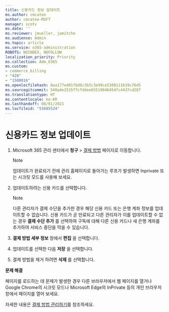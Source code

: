 ```yaml
---
title: 신용카드 정보 업데이트
ms.author: cmcatee
author: cmcatee-MSFT
manager: scotv
ms.date: ''
ms.reviewer: jmueller, jamitche
ms.audience: Admin
ms.topic: article
ms.service: o365-administration
ROBOTS: NOINDEX, NOFOLLOW
localization_priority: Priority
ms.collection: Adm_O365
ms.custom:
- commerce_billing
- "428"
- "1500016"
ms.openlocfilehash: 8aa177ed01fbd6c3b5c3e99ce5300111b19c76d5
ms.sourcegitcommit: 540a4e2515f7cfddee65519046454fc4437cd287
ms.translationtype: HT
ms.contentlocale: ko-KR
ms.lasthandoff: 08/01/2021
ms.locfileid: "53685524"
---
```

# <a name="update-credit-card-information"></a>신용카드 정보 업데이트

1. Microsoft 365 관리 센터에서 **청구** \> [결제 방법](https://go.microsoft.com/fwlink/p/?linkid=2018806) 페이지로 이동합니다.

    > [!NOTE]
    > 업데이트가 완료되기 전에 관리 홈페이지로 돌아가는 루프가 발생하면 Inprivate 또는 시크릿 모드를 사용해 보세요.
  
2. 업데이트하려는 신용 카드를 선택합니다.

    > [!NOTE]
    > 다른 관리자가 결제 수단을 추가한 경우 해당 신용 카드 또는 은행 계좌 정보를 업데이트할 수 없습니다. 신용 카드가 곧 만료되고 다른 관리자가 이를 업데이트할 수 없는 경우 **결제 수단 추가** 를 선택하여 구독에 대해 다른 신용 카드나 새 은행 계좌를 추가하여 서비스 중단을 막을 수 있습니다.
  
3. **결제 방법 세부 정보** 창에서 **편집** 을 선택합니다. 

4. 업데이트를 선택한 다음 **저장** 을 선택합니다.

5. 결제 방법을 제거 하려면 **삭제** 를 선택합니다.

**문제 해결**

페이지를 로드하는 데 문제가 발생한 경우 다른 브라우저에서 웹 페이지를 열거나 Google Chrome의 시크릿 모드나 Microsoft Edge의 InPrivate 등의 개인 브라우저 창에서 페이지를 열어 보세요. 

자세한 내용은 [결제 방법 관리하기](/microsoft-365/commerce/billing-and-payments/manage-payment-methods)를 참조하세요.